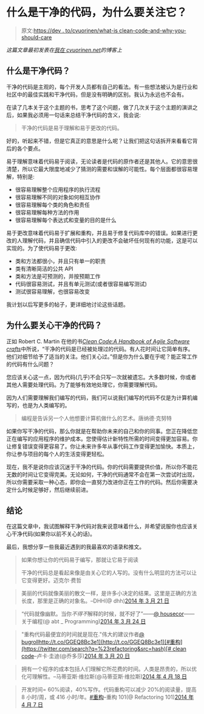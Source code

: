 # 什么是干净的代码，为什么要关注它？

> 原文:[https://dev . to/cvuorinen/what-is clean-code-and-why-you-should-care](https://dev.to/cvuorinen/what-is-clean-code-and-why-should-you-care)

*这篇文章最初发表在[我在 cvuorinen.net](http://cvuorinen.net/2014/04/what-is-clean-code-and-why-should-you-care/)的博客上*

## [](#what-is-clean-code)什么是干净代码？

干净的代码是主观的，每个开发人员都有自己的看法。有一些想法被认为是行业和社区中的最佳实践和干净代码，但是没有明确的区别。我认为永远也不会有。

在读了几本关于这个主题的书，思考了这个问题，做了几次关于这个主题的演讲之后，如果我必须用一句话来总结干净代码的含义，我会说:

> 干净的代码是易于理解和易于更改的代码。

好的，听起来不错，但是它真正的意思是什么呢？让我们把这句话拆开来看看它背后的各个要点。

易于理解意味着代码易于阅读，无论读者是代码的原作者还是其他人。它的意思很清楚，所以它最大限度地减少了猜测的需要和误解的可能性。每个层面都很容易理解，特别是:

*   很容易理解整个应用程序的执行流程
*   很容易理解不同的对象如何相互协作
*   很容易理解每个类的角色和责任
*   很容易理解每种方法的作用
*   很容易理解每个表达式和变量的目的是什么

易于更改意味着代码易于扩展和重构，并且易于修复代码库中的错误。如果进行更改的人理解代码，并且确信代码中引入的更改不会破坏任何现有的功能，这是可以实现的。为了使代码易于更改:

*   类和方法都很小，并且只有单一的职责
*   类有清晰简洁的公共 API
*   类和方法是可预测的，并按预期工作
*   代码很容易测试，并且有单元测试(或者很容易编写测试)
*   测试很容易理解，也很容易改变

我计划以后写更多的帖子，更详细地讨论这些话题。

## [](#why-should-you-care-about-clean-code)为什么要关心干净的代码？

正如 Robert C. Martin 在他的书[*Clean Code:A Handbook of Agile Software crafts*](http://www.amazon.com/Clean-Code-Handbook-Software-Craftsmanship/dp/0132350882)中所说，“干净的代码是已经被处理过的代码。有人花时间让它简单有序。他们对细节给予了适当的关注。他们关心过。”但是你为什么要在乎呢？能正常工作的代码有什么问题？

您应该关心这一点，因为代码(几乎)不会只写一次就被遗忘。大多数时候，你或者其他人需要处理代码。为了能够有效地处理它，你需要理解代码。

因为人们需要理解我们编写的代码，我们可以说我们编写的代码不仅是为计算机编写的，也是为人类编写的。

> 编程是告诉另一个人他想要计算机做什么的艺术。唐纳德·克努特

如果你写干净的代码，那么你就是在帮助你未来的自己和你的同事。您正在降低您正在编写的应用程序的维护成本。您使得估计新特性所需的时间变得更加容易。你让修复错误变得更容易了。你让未来许多年从事代码工作变得更加愉快。本质上，你让参与项目的每个人的生活变得更轻松。

现在，我不是说你应该沉迷于干净的代码。你的代码需要提供价值，所以你不能花无数的时间让它变得完美。无论如何，干净的代码通常不会在第一次尝试时出现，所以你需要采取一种心态，即你会一直努力改进你正在工作的代码。然后你需要决定什么时候足够好，然后继续前进。

## [](#conclusion)结论

在这篇文章中，我试图解释干净代码对我来说意味着什么，并希望说服你也应该关心干净代码(如果你以前不关心的话)。

最后，我想分享一些我最近遇到的我最喜欢的语录和推文。

> 如果你想让你的代码易于编写，那就让它易于阅读
> 
> 干净的代码总是看起来像是由关心它的人写的。没有什么明显的方法可以让它变得更好。迈克尔·费哲

> 美丽的代码就像美丽的散文一样，是许多小决定的结果。这里是正确的方法长度，那里是正确的对象名。–DHH(@ dhh)[2014 年 3 月 21 日](https://twitter.com/dhh/statuses/447042824622850048)

> “代码就像幽默。当你*不得不*解释的时候，就不好了”——[@ housecor](https://twitter.com/housecor)——关于编程(@ abt _ Programming)[2014 年 3 月 24 日](https://twitter.com/abt_programming/statuses/448101448564629504)

> "重构代码最便宜的时间就是现在."伟大的建议作者[@ bugroll](https://twitter.com/bugroll)[http://t.co/GGEQ8Bc3e1](http://t.co/GGEQ8Bc3e1)[#重构](https://twitter.com/search?q=%23refactoring&src=hash)[# clean code](https://twitter.com/search?q=%23cleancode&src=hash)–卢卡·圭迪(@乔多莎)[2014 年 3 月 20 日](https://twitter.com/jodosha/statuses/446683743907237888)

> 拥有一个程序的成本包括人们理解它所花费的时间。人类是昂贵的，所以优化可理解性。–马蒂亚斯·维拉斯(@马蒂亚斯·维拉斯)[2014 年 4 月 18 日](https://twitter.com/mathiasverraes/statuses/457239755785506816)

> 开发时间= 60%阅读，40%写作。代码重构可以减少 20%的阅读量，提高 8 小时/周，或 416 小时/年。[#重构](https://twitter.com/search?q=%23refactor&src=hash)–重构 101(@ Refactoring 101)[2014 年 4 月 7 日](https://twitter.com/refactoring101/statuses/453282385027534848)
